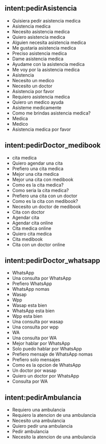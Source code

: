 ## intent:pedirAsistencia
- Quisiera pedir asistencia medica
- Asistencia medica
- Necesito asistencia medica
- Quiero asistencia medica
- Alguien necesita asistencia medica
- Me gustaria asistencia medica
- Preciso asistencia medica
- Dame asistencia medica
- Ayudame con la asistencia medica
- Me voy por la asistencia medica
- Asistencia
- Necesito un medico
- Necesito un doctor
- Asistencia por favor
- Requiero asistencia medica
- Quiero un medico ayuda
- Asisteme medicamente
- Como me brindas asistencia medica?
- Medica
- Medico
- Asistencia medica por favor

## intent:pedirDoctor_medibook
- cita medica
- Quiero agendar una cita
- Prefiero una cita medica
- Mejor una cita medica
- Mejor una cita con medibook
- Como es la cita medica?
- Como seria la cita medica?
- Prefiero una cita con un doctor
- Como es la cita con medibook?
- Necesito un doctor de medibook
- Cita con doctor
- Agendar cita
- Agendar cita online
- Cita medica online
- Quiero cita medica
- Cita medibook
- Cita con un doctor online

## intent:pedirDoctor_whatsapp
- WhatsApp
- Una consulta por WhatsApp
- Prefiero WhatsApp
- WhatsApp nomas
- Wasap
- Wpp
- Wasap esta bien
- WhatsApp esta bien
- Wpp esta bien
- Una consulta por wasap
- Una consulta por wpp
- WA
- Una consulta por WA
- Mejor hablar por WhatsApp
- Solo puedo hablar por WhatsApp
- Prefiero mensaje de WhatsApp nomas
- Prefiero solo mensajes
- Como es la opcion de WhatsApp
- Un doctor por wasap
- Quiero un doctor por WhatsApp
- Consulta por WA

## intent:pedirAmbulancia
- Requiero una ambulancia
- Requiero la atencion de una ambulancia
- Necesito una ambulancia
- Quiero pedir una ambulancia
- Pedir ambulancia
- Necesito la atencion de una ambulancia
